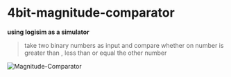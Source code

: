 # 4bit-magnitude-comparator
**using logisim as a simulator**
> take two binary numbers as input and compare whether on number is greater than , less than or equal the other number
> 
![Magnitude-Comparator](https://user-images.githubusercontent.com/113125527/218743820-e70816fe-95f2-4187-8a1f-84879025e34c.jpg)
